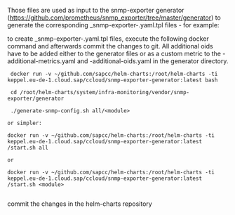 Those files are used as input to the snmp-exporter generator (https://github.com/prometheus/snmp_exporter/tree/master/generator) to generate the corresponding _snmp-exporter-<module-name>.yaml.tpl files - for example:


to create _snmp-exporter-<module>.yaml.tpl files, execute the following docker command and afterwards commit the changes to git. All additional oids have to be added either to the generator files or as a custom metric to the <module>-additional-metrics.yaml and <module>-additional-oids.yaml in the generator directory.

```
 docker run -v ~/github.com/sapcc/helm-charts:/root/helm-charts -ti keppel.eu-de-1.cloud.sap/ccloud/snmp-exporter-generator:latest bash

 cd /root/helm-charts/system/infra-monitoring/vendor/snmp-exporter/generator

 ./generate-snmp-config.sh all/<module>

or simpler:

docker run -v ~/github.com/sapcc/helm-charts:/root/helm-charts -ti keppel.eu-de-1.cloud.sap/ccloud/snmp-exporter-generator:latest /start.sh all

or

docker run -v ~/github.com/sapcc/helm-charts:/root/helm-charts -ti keppel.eu-de-1.cloud.sap/ccloud/snmp-exporter-generator:latest /start.sh <module>


```

commit the changes in the helm-charts repository
